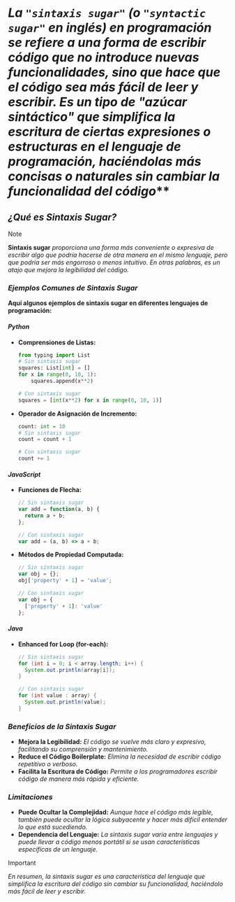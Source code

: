 <!-- Author: Daniel Benjamin Perez Morales -->
<!-- GitHub: https://github.com/DanielBenjaminPerezMoralesDev13 -->
<!-- GitLab: https://gitlab.com/DanielBenjaminPerezMoralesDev13 -->
<!-- Email: danielperezdev@proton.me -->

# ***La `"sintaxis sugar"`** (o `"syntactic sugar"` en inglés) en programación se refiere a una forma de escribir código que no introduce nuevas funcionalidades, sino que hace que el código sea más fácil de leer y escribir. Es un tipo de "azúcar sintáctico" que simplifica la escritura de ciertas expresiones o estructuras en el lenguaje de programación, haciéndolas más concisas o naturales sin cambiar la funcionalidad del código***

## ***¿Qué es Sintaxis Sugar?***

> [!NOTE]
> **Sintaxis sugar** *proporciona una forma más conveniente o expresiva de escribir algo que podría hacerse de otra manera en el mismo lenguaje, pero que podría ser más engorroso o menos intuitivo. En otras palabras, es un atajo que mejora la legibilidad del código.*

### ***Ejemplos Comunes de Sintaxis Sugar***

**Aquí algunos ejemplos de sintaxis sugar en diferentes lenguajes de programación:**

#### ***Python***

- **Comprensiones de Listas:**

  ```python
  from typing import List
  # Sin sintaxis sugar
  squares: List[int] = []
  for x in range(0, 10, 1):
      squares.append(x**2)
  
  # Con sintaxis sugar
  squares = [int(x**2) for x in range(0, 10, 1)]
  ```

- **Operador de Asignación de Incremento:**

  ```python
  count: int = 10
  # Sin sintaxis sugar
  count = count + 1
  
  # Con sintaxis sugar
  count += 1
  ```

#### ***JavaScript***

- **Funciones de Flecha:**

  ```javascript
  // Sin sintaxis sugar
  var add = function(a, b) {
    return a + b;
  };

  // Con sintaxis sugar
  var add = (a, b) => a + b;
  ```

- **Métodos de Propiedad Computada:**

  ```javascript
  // Sin sintaxis sugar
  var obj = {};
  obj['property' + 1] = 'value';

  // Con sintaxis sugar
  var obj = {
    ['property' + 1]: 'value'
  };
  ```

#### ***Java***

- **Enhanced for Loop (for-each):**

  ```java
  // Sin sintaxis sugar
  for (int i = 0; i < array.length; i++) {
    System.out.println(array[i]);
  }

  // Con sintaxis sugar
  for (int value : array) {
    System.out.println(value);
  }
  ```

### ***Beneficios de la Sintaxis Sugar***

- **Mejora la Legibilidad:** *El código se vuelve más claro y expresivo, facilitando su comprensión y mantenimiento.*
- **Reduce el Código Boilerplate:** *Elimina la necesidad de escribir código repetitivo o verboso.*
- **Facilita la Escritura de Código:** *Permite a los programadores escribir código de manera más rápida y eficiente.*

### ***Limitaciones***

- **Puede Ocultar la Complejidad:** *Aunque hace el código más legible, también puede ocultar la lógica subyacente y hacer más difícil entender lo que está sucediendo.*
- **Dependencia del Lenguaje:** *La sintaxis sugar varía entre lenguajes y puede llevar a código menos portátil si se usan características específicas de un lenguaje.*

> [!IMPORTANT]
> *En resumen, la sintaxis sugar es una característica del lenguaje que simplifica la escritura del código sin cambiar su funcionalidad, haciéndolo más fácil de leer y escribir.*
